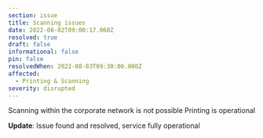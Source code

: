 ```yaml
---
section: issue
title: Scanning issues
date: 2022-08-02T09:00:17.060Z
resolved: true
draft: false
informational: false
pin: false
resolvedWhen: 2022-08-03T09:30:00.000Z
affected:
  - Printing & Scanning
severity: disrupted
---
```

Scanning within the corporate network is not possible Printing is operational

**Update**: Issue found and resolved, service fully operational